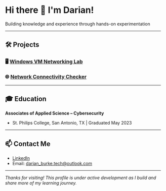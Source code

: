 # Hi there 👋 I'm Darian!

Building knowledge and experience through hands-on experimentation

---
## 🛠️ Projects

### 🖥️ [Windows VM Networking Lab](https://github.com/DarianBurke/VM_Lab)
### 🌐 [Network Connectivity Checker](https://github.com/DarianBurke/network-connectivity-checker)

---
## 🎓 Education

**Associates of Applied Science – Cybersecurity**  
- St. Philips College, San Antonio, TX | Graduated May 2023  

---
## 📫 Contact Me
- [LinkedIn](https://linkedin.com/in/yourusername)  
- Email: darian_burke.tech@outlook.com

---

*Thanks for visiting! This profile is under active development as I build and share more of my learning journey.*
